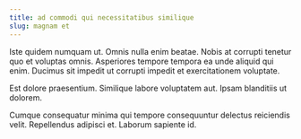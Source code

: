 ```yaml
---
title: ad commodi qui necessitatibus similique
slug: magnam et
---
```


Iste quidem numquam ut. Omnis nulla enim beatae. Nobis at corrupti tenetur quo et voluptas omnis. Asperiores tempore tempora ea unde aliquid qui enim. Ducimus sit impedit ut corrupti impedit et exercitationem voluptate.

Est dolore praesentium. Similique labore voluptatem aut. Ipsam blanditiis ut dolorem.

Cumque consequatur minima qui tempore consequuntur delectus reiciendis velit. Repellendus adipisci et. Laborum sapiente id.
